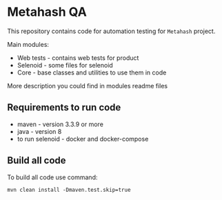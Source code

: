 # Metahash QA

This repository contains code for automation testing for `Metahash` project.

Main modules:
* Web tests - contains web tests for product
* Selenoid - some files for selenoid
* Core - base classes and utilities to use them in code

More description you could find in modules readme files

## Requirements to run code

* maven - version 3.3.9 or more
* java - version 8
* to run selenoid - docker and docker-compose

## Build all code

To build all code use command:

    mvn clean install -Dmaven.test.skip=true
